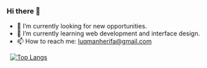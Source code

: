 ### Hi there 👋

- 🔭 I’m currently looking for new opportunities.
- 🌱 I’m currently learning web development and interface design.
- 📫 How to reach me: luqmanherifa@gmail.com

&nbsp;&nbsp;[![Top Langs](https://github-readme-stats.vercel.app/api/top-langs/?username=luqmanherifa&layout=compact&langs_count=10&hide=scss,c%2B%2B)](https://github.com/luqmanherifa)
